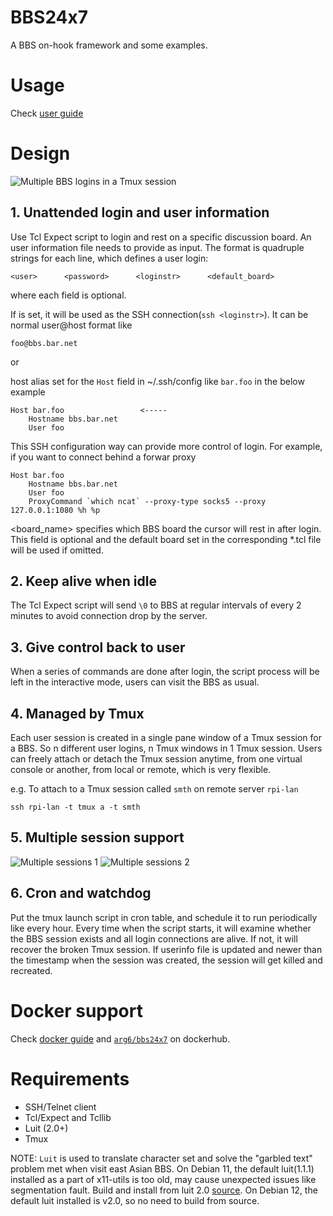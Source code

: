 # BBS24x7
A BBS on-hook framework and some examples.

# Usage

Check [user guide](guide.md)

# Design

![][2]

## 1. Unattended login and user information

Use Tcl Expect script to login and rest on a specific discussion board.
An user information file needs to provide as input. The format is quadruple
strings for each line, which defines a user login:

```
<user>      <password>      <loginstr>      <default_board>

```
where each field is optional.

If <loginstr> is set, it will be used as the SSH connection(`ssh <loginstr>`).
It can be normal user@host format like

```
foo@bbs.bar.net
```

or

host alias set for the `Host` field in ~/.ssh/config like `bar.foo` in the
below example

```
Host bar.foo                 <-----
    Hostname bbs.bar.net
    User foo
```

This SSH configuration way can provide more control of login. For example,
if you want to connect behind a forwar proxy
```
Host bar.foo
    Hostname bbs.bar.net
    User foo
    ProxyCommand `which ncat` --proxy-type socks5 --proxy 127.0.0.1:1080 %h %p
```

<board_name> specifies which BBS board the cursor will rest in after login.
This field is optional and the default board set in the corresponding *.tcl
file will be used if omitted.

## 2. Keep alive when idle

The Tcl Expect script will send `\0` to BBS at regular intervals of every 2
minutes to avoid connection drop by the server.

## 3. Give control back to user

When a series of commands are done after login, the script process will be
left in the interactive mode, users can visit the BBS as usual.

## 4. Managed by Tmux

Each user session is created in a single pane window of a Tmux session for a 
BBS. So n different user logins, n Tmux windows in 1 Tmux session.
Users can freely attach or detach the Tmux session anytime, from one virtual
console or another, from local or remote, which is very flexible.

e.g. To attach to a Tmux session called `smth` on remote server `rpi-lan`

```
ssh rpi-lan -t tmux a -t smth
```

## 5. Multiple session support

![][3]
![][4]

## 6. Cron and watchdog

Put the tmux launch script in cron table, and schedule it to run periodically
like every hour. Every time when the script starts, it will examine whether
the BBS session exists and all login connections are alive. If not, it will
recover the broken Tmux session. If userinfo file is updated and newer than
the timestamp when the session was created, the session will get killed and
recreated.

# Docker support

Check [docker guide](docker/README.md) and [`arg6/bbs24x7`][5] on dockerhub.

# Requirements

- SSH/Telnet client
- Tcl/Expect and Tcllib
- Luit (2.0+)
- Tmux

NOTE:
`Luit` is used to translate character set and solve the "garbled text"
problem met when visit east Asian BBS. On Debian 11, the default luit(1.1.1)
installed as a part of x11-utils is too old, may cause unexpected issues
like segmentation fault. Build and install from luit 2.0 [source][1]. On
Debian 12, the default luit installed is v2.0, so no need to build from
source.

[1]: <https://invisible-island.net/luit/> "Luit"
[2]: <Resources/screenshot.1.png> "Multiple BBS logins in a Tmux session"
[3]: <Resources/multi-session.1.png> "Multiple sessions 1"
[4]: <Resources/multi-session.2.png> "Multiple sessions 2"
[5]: <https://hub.docker.com/r/arg6/bbs24x7> "arg6/bbs24x7"


[//]: # (vim: tw=78:ts=8:sts=4:sw=4:noet:ft=markdown:norl:)
